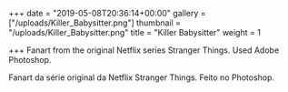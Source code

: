 +++
date = "2019-05-08T20:36:14+00:00"
gallery = ["/uploads/Killer_Babysitter.png"]
thumbnail = "/uploads/Killer_Babysitter.png"
title = "Killer Babysitter"
weight = 1

+++
Fanart from the original Netflix series Stranger Things. Used Adobe Photoshop.

Fanart da série original da Netflix Stranger Things. Feito no Photoshop.